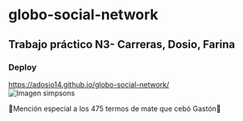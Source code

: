 # globo-social-network
## Trabajo práctico N3- Carreras, Dosio, Farina
### Deploy
https://adosio14.github.io/globo-social-network/  
![Imagen simpsons](https://tn.comb.io/iLFamLwc/402c.jpg "simpsons")


🧉Mención especial a los 475 termos de mate que cebó Gastón🧉
